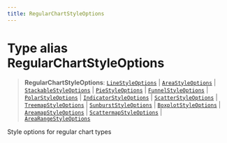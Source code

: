 ```yaml
---
title: RegularChartStyleOptions
---
```


# Type alias RegularChartStyleOptions

> **RegularChartStyleOptions**: [`LineStyleOptions`](../interfaces/interface.LineStyleOptions.md) \| [`AreaStyleOptions`](../interfaces/interface.AreaStyleOptions.md) \| [`StackableStyleOptions`](../interfaces/interface.StackableStyleOptions.md) \| [`PieStyleOptions`](../interfaces/interface.PieStyleOptions.md) \| [`FunnelStyleOptions`](../interfaces/interface.FunnelStyleOptions.md) \| [`PolarStyleOptions`](../interfaces/interface.PolarStyleOptions.md) \| [`IndicatorStyleOptions`](type-alias.IndicatorStyleOptions.md) \| [`ScatterStyleOptions`](../interfaces/interface.ScatterStyleOptions.md) \| [`TreemapStyleOptions`](../interfaces/interface.TreemapStyleOptions.md) \| [`SunburstStyleOptions`](../interfaces/interface.SunburstStyleOptions.md) \| [`BoxplotStyleOptions`](../interfaces/interface.BoxplotStyleOptions.md) \| [`AreamapStyleOptions`](../interfaces/interface.AreamapStyleOptions.md) \| [`ScattermapStyleOptions`](../interfaces/interface.ScattermapStyleOptions.md) \| [`AreaRangeStyleOptions`](../interfaces/interface.AreaRangeStyleOptions.md)

Style options for regular chart types
